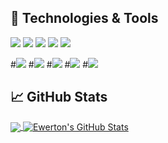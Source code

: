 ## 🔧 Technologies & Tools
![](https://img.shields.io/badge/OS-Linux-informational?style=flat&logo=linux&logoColor=white&color=2bbc8a)
![](https://img.shields.io/badge/Shell-Bash-informational?style=flat&logo=gnu-bash&logoColor=white&color=2bbc8a)
![](https://img.shields.io/badge/Tools-Docker-informational?style=flat&logo=docker&logoColor=white&color=2bbc8a)
![](https://img.shields.io/badge/PfSense-informational?style=flat&logo=linux&logoColor=white&color=2bbc8a)
![](https://img.shields.io/badge/Zabbix-informational?style=flat&logo=linux&logoColor=white&color=2bbc8a)



#![](https://img.shields.io/badge/Tools-Kubernetes-informational?style=flat&logo=kubernetes&logoColor=white&color=2bbc8a)
#![](https://img.shields.io/badge/Tools-Terraform-informational?style=flat&logo=terraform&logoColor=white&color=2bbc8a)
#![](https://img.shields.io/badge/Tools-Ansible-informational?style=flat&logo=ansible&logoColor=white&color=2bbc8a)
#![](https://img.shields.io/badge/Cloud-AWS-informational?style=flat&logo=amazon&logoColor=white&color=2bbc8a)
#![](https://img.shields.io/badge/Tools-Prometheus-informational?style=flat&logo=prometheus&logoColor=white&color=2bbc8a)

## &#x1f4c8; GitHub Stats

<a href="https://github.com/ewerton-silva00/ewerton-silva00">
  <img align="center" src="https://github-readme-stats.vercel.app/api/top-langs/?username=ewerton-silva00&hide=java,html,tex&title_color=ffffff&text_color=c9cacc&icon_color=2bbc8a&bg_color=1d1f21&langs_count=3" />
</a>

<a href="https://github.com/ewerton-silva00/ewerton-silva00">
  <img align="center" src="https://github-readme-stats.vercel.app/api?username=ewerton-silva00&show_icons=true&line_height=27&count_private=true&title_color=ffffff&text_color=c9cacc&icon_color=2bbc8a&bg_color=1d1f21" alt="Ewerton's GitHub Stats" />
</a>
